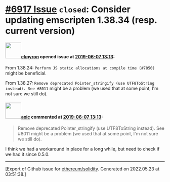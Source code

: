 # [\#6917 Issue](https://github.com/ethereum/solidity/issues/6917) `closed`: Consider updating emscripten 1.38.34 (resp. current version)

#### <img src="https://avatars.githubusercontent.com/u/1347491?v=4" width="50">[ekpyron](https://github.com/ekpyron) opened issue at [2019-06-07 13:13](https://github.com/ethereum/solidity/issues/6917):

From 1.38.24:
``Perform JS static allocations at compile time (#7850)``
might be beneficial.

From 1.38.27:
``Remove deprecated Pointer_stringify (use UTF8ToString instead). See #8011``
might be a problem (we used that at some point, I'm not sure we still do).

#### <img src="https://avatars.githubusercontent.com/u/20340?v=4" width="50">[axic](https://github.com/axic) commented at [2019-06-07 13:13](https://github.com/ethereum/solidity/issues/6917#issuecomment-502894015):

> Remove deprecated Pointer_stringify (use UTF8ToString instead). See #8011
> might be a problem (we used that at some point, I'm not sure we still do).

I think we had a workaround in place for a long while, but need to check if we had it since 0.5.0.


-------------------------------------------------------------------------------



[Export of Github issue for [ethereum/solidity](https://github.com/ethereum/solidity). Generated on 2022.05.23 at 03:51:38.]

